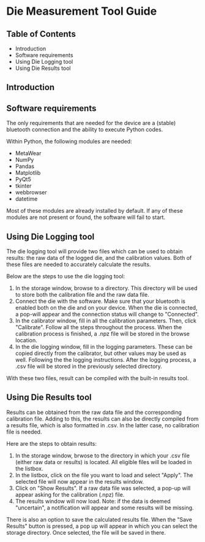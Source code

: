 
# Die Measurement Tool Guide

## Table of Contents
- Introduction
- Software requirements
- Using Die Logging tool
- Using Die Results tool

## Introduction

## Software requirements
The only requirements that are needed for the device are a (stable) bluetooth connection and the ability to execute Python codes.

Within Python, the following modules are needed:
- MetaWear
- NumPy
- Pandas
- Matplotlib
- PyQt5
- tkinter
- webbrowser
- datetime

Most of these modules are already installed by default.
If any of these modules are not present or found, the software will fail to start.

## Using Die Logging tool
The die logging tool will provide two files which can be used to obtain results: the raw data of the logged die, and the calibration values. Both of these files are needed to accurately calculate the results. 

Below are the steps to use the die logging tool:
1. In the storage window, browse to a directory. This directory will be used to store both the calibration file and the raw data file.
2. Connect the die with the software. Make sure that your bluetooth is enabled both on the die and on your device. When the die is connected, a pop-will appear and the connection status will change to "Connected".
3. In the calibrator window, fill in all the calibration parameters. Then, click "Calibrate". Follow all the steps throughout the process. When the calibration process is finished, a .npz file will be stored in the browse location.
4. In the die logging window, fill in the logging parameters. These can be copied directly from the calibrator, but other values may be used as well. Following the the logging instructions. After the logging process, a .csv file will be stored in the previously selected directory.

With these two files, result can be compiled with the built-in results tool.

## Using Die Results tool
Results can be obtained from the raw data file and the corresponding calibration file. Adding to this, the results can also be directly compiled from a results file, which is also formatted in .csv. In the latter case, no calibration file is needed.

Here are the steps to obtain results:
1. In the storage window, brwose to the directory in which your .csv file (either raw data or results) is located. All eligible files will be loaded in the listbox.
2. In the listbox, click on the file you want to load and select "Apply". The selected file will now appear in the results window.
3. Click on "Show Results". If a raw data file was selected, a pop-up will appear asking for the calibration (.npz) file.
4. The results window will now load. Note: if the data is deemed "uncertain", a notification will appear and some results will be missing.

There is also an option to save the calculated results file. When the "Save Results" button is pressed, a pop up will appear in which you can select the storage directory. Once selected, the file will be saved in there.
